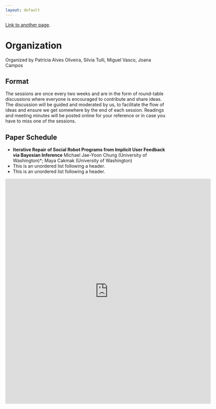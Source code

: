 ```yaml
---
layout: default
---
```



[Link to another page](./another-page.html).


# Organization
Organized by Patrícia Alves Oliveira, Silvia Tulli, Miguel Vasco, Joana Campos


## Format
The sessions are once every two weeks and are in the form of round-table discussions where everyone is encouraged to contribute and share ideas. The discussion will be guided and moderated by us, to facilitate the flow of ideas and ensure we get somewhere by the end of each session. Readings and meeting minutes will be posted online for your reference or in case you have to miss one of the sessions.


## Paper Schedule

*   **Iterative Repair of Social Robot Programs from Implicit User Feedback via Bayesian Inference** 
    Michael Jae-Yoon Chung (University of Washington)*; Maya Cakmak (University of Washington) 
*   This is an unordered list following a header.
*   This is an unordered list following a header.


<iframe src="https://docs.google.com/forms/d/e/1FAIpQLScLvZgBNdJPySiHizLnQPhOtnB6ud8IL1FWHvrZgij6RQ19uA/viewform?embedded=true" width="640" height="700" frameborder="0" marginheight="0" marginwidth="0">Loading…</iframe>